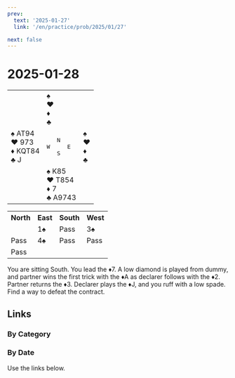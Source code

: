 ```yaml
---
prev:
  text: '2025-01-27'
  link: '/en/practice/prob/2025/01/27'

next: false
---
```


# 2025-01-28

<table class="deal">
	<tr>
		<td></td>
		<td>♠ <br>♥ <br>♦ <br>♣ </td>
		<td></td>
	</tr>
	<tr>
		<td>♠ AT94<br>♥ 973<br>♦ KQT84<br>♣ J</td>
		<td><pre>   N<br>W     E<br>   S</pre></td>
		<td>♠ <br>♥ <br>♦ <br>♣ </td>
	</tr>
	<tr>
		<td></td>
		<td>♠ K85<br>♥ T854<br>♦ 7<br>♣ A9743</td>
		<td></td>
	</tr>
</table>

<table class="auction">
	<tr>
		<th>North</th>
		<th>East</th>
		<th>South</th>
		<th>West</th>
	</tr>
	<tr>
		<td></td>
		<td>1♠</td>
		<td>Pass</td>
		<td>3♠</td>
	</tr>
	<tr>
		<td>Pass</td>
		<td>4♠</td>
		<td>Pass</td>
		<td>Pass</td>
	</tr>
	<tr>
		<td>Pass</td>
		<td></td>
		<td></td>
		<td></td>
	</tr>
</table>

You are sitting South. You lead the ♦7. A low diamond is played from dummy, and partner wins the first trick with the ♦A as declarer follows with the ♦2. Partner returns the ♦3. Declarer plays the ♦J, and you ruff with a low spade. Find a way to defeat the contract.

## Links

[<Badge type="tip" text="Check Solution"/>](/en/learning/prob/2025/01/28)

### By Category

[<Badge type="tip" text="<--"/>](/en/practice/prob/2025/01/21)
[<Badge type="tip" text="Calendar"/>](/en/practice/calendar/2025/01)
[<Badge type="info" text="-->"/>](/en/practice/prob/2025/01/28#links)

### By Date

Use the links below.